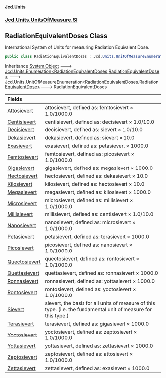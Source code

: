 #### [Jcd.Units](index.md 'index')
### [Jcd.Units.UnitsOfMeasure.SI](Jcd.Units.UnitsOfMeasure.SI.md 'Jcd.Units.UnitsOfMeasure.SI')

## RadiationEquivalentDoses Class

International System of Units for measuring Radiation Equivalent Dose.

```csharp
public class RadiationEquivalentDoses : Jcd.Units.UnitOfMeasureEnumeration<Jcd.Units.UnitsOfMeasure.SI.RadiationEquivalentDoses, Jcd.Units.UnitTypes.RadiationEquivalentDose>
```

Inheritance [System.Object](https://docs.microsoft.com/en-us/dotnet/api/System.Object 'System.Object') &#129106; [Jcd.Units.Enumeration&lt;](Enumeration_TEnumeration,T_.md 'Jcd.Units.Enumeration<TEnumeration,T>')[RadiationEquivalentDoses](RadiationEquivalentDoses.md 'Jcd.Units.UnitsOfMeasure.SI.RadiationEquivalentDoses')[,](Enumeration_TEnumeration,T_.md 'Jcd.Units.Enumeration<TEnumeration,T>')[RadiationEquivalentDose](RadiationEquivalentDose.md 'Jcd.Units.UnitTypes.RadiationEquivalentDose')[&gt;](Enumeration_TEnumeration,T_.md 'Jcd.Units.Enumeration<TEnumeration,T>') &#129106; [Jcd.Units.UnitOfMeasureEnumeration&lt;](UnitOfMeasureEnumeration_TEnumeration,T_.md 'Jcd.Units.UnitOfMeasureEnumeration<TEnumeration,T>')[RadiationEquivalentDoses](RadiationEquivalentDoses.md 'Jcd.Units.UnitsOfMeasure.SI.RadiationEquivalentDoses')[,](UnitOfMeasureEnumeration_TEnumeration,T_.md 'Jcd.Units.UnitOfMeasureEnumeration<TEnumeration,T>')[RadiationEquivalentDose](RadiationEquivalentDose.md 'Jcd.Units.UnitTypes.RadiationEquivalentDose')[&gt;](UnitOfMeasureEnumeration_TEnumeration,T_.md 'Jcd.Units.UnitOfMeasureEnumeration<TEnumeration,T>') &#129106; RadiationEquivalentDoses

| Fields | |
| :--- | :--- |
| [Attosievert](RadiationEquivalentDoses.Attosievert.md 'Jcd.Units.UnitsOfMeasure.SI.RadiationEquivalentDoses.Attosievert') | attosievert, defined as: femtosievert × 1.0/1000.0 |
| [Centisievert](RadiationEquivalentDoses.Centisievert.md 'Jcd.Units.UnitsOfMeasure.SI.RadiationEquivalentDoses.Centisievert') | centisievert, defined as: decisievert × 1.0/10.0 |
| [Decisievert](RadiationEquivalentDoses.Decisievert.md 'Jcd.Units.UnitsOfMeasure.SI.RadiationEquivalentDoses.Decisievert') | decisievert, defined as: sievert × 1.0/10.0 |
| [Dekasievert](RadiationEquivalentDoses.Dekasievert.md 'Jcd.Units.UnitsOfMeasure.SI.RadiationEquivalentDoses.Dekasievert') | dekasievert, defined as: sievert × 10.0 |
| [Exasievert](RadiationEquivalentDoses.Exasievert.md 'Jcd.Units.UnitsOfMeasure.SI.RadiationEquivalentDoses.Exasievert') | exasievert, defined as: petasievert × 1000.0 |
| [Femtosievert](RadiationEquivalentDoses.Femtosievert.md 'Jcd.Units.UnitsOfMeasure.SI.RadiationEquivalentDoses.Femtosievert') | femtosievert, defined as: picosievert × 1.0/1000.0 |
| [Gigasievert](RadiationEquivalentDoses.Gigasievert.md 'Jcd.Units.UnitsOfMeasure.SI.RadiationEquivalentDoses.Gigasievert') | gigasievert, defined as: megasievert × 1000.0 |
| [Hectosievert](RadiationEquivalentDoses.Hectosievert.md 'Jcd.Units.UnitsOfMeasure.SI.RadiationEquivalentDoses.Hectosievert') | hectosievert, defined as: dekasievert × 10.0 |
| [Kilosievert](RadiationEquivalentDoses.Kilosievert.md 'Jcd.Units.UnitsOfMeasure.SI.RadiationEquivalentDoses.Kilosievert') | kilosievert, defined as: hectosievert × 10.0 |
| [Megasievert](RadiationEquivalentDoses.Megasievert.md 'Jcd.Units.UnitsOfMeasure.SI.RadiationEquivalentDoses.Megasievert') | megasievert, defined as: kilosievert × 1000.0 |
| [Microsievert](RadiationEquivalentDoses.Microsievert.md 'Jcd.Units.UnitsOfMeasure.SI.RadiationEquivalentDoses.Microsievert') | microsievert, defined as: millisievert × 1.0/1000.0 |
| [Millisievert](RadiationEquivalentDoses.Millisievert.md 'Jcd.Units.UnitsOfMeasure.SI.RadiationEquivalentDoses.Millisievert') | millisievert, defined as: centisievert × 1.0/10.0 |
| [Nanosievert](RadiationEquivalentDoses.Nanosievert.md 'Jcd.Units.UnitsOfMeasure.SI.RadiationEquivalentDoses.Nanosievert') | nanosievert, defined as: microsievert × 1.0/1000.0 |
| [Petasievert](RadiationEquivalentDoses.Petasievert.md 'Jcd.Units.UnitsOfMeasure.SI.RadiationEquivalentDoses.Petasievert') | petasievert, defined as: terasievert × 1000.0 |
| [Picosievert](RadiationEquivalentDoses.Picosievert.md 'Jcd.Units.UnitsOfMeasure.SI.RadiationEquivalentDoses.Picosievert') | picosievert, defined as: nanosievert × 1.0/1000.0 |
| [Quectosievert](RadiationEquivalentDoses.Quectosievert.md 'Jcd.Units.UnitsOfMeasure.SI.RadiationEquivalentDoses.Quectosievert') | quectosievert, defined as: rontosievert × 1.0/1000.0 |
| [Quettasievert](RadiationEquivalentDoses.Quettasievert.md 'Jcd.Units.UnitsOfMeasure.SI.RadiationEquivalentDoses.Quettasievert') | quettasievert, defined as: ronnasievert × 1000.0 |
| [Ronnasievert](RadiationEquivalentDoses.Ronnasievert.md 'Jcd.Units.UnitsOfMeasure.SI.RadiationEquivalentDoses.Ronnasievert') | ronnasievert, defined as: yottasievert × 1000.0 |
| [Rontosievert](RadiationEquivalentDoses.Rontosievert.md 'Jcd.Units.UnitsOfMeasure.SI.RadiationEquivalentDoses.Rontosievert') | rontosievert, defined as: yoctosievert × 1.0/1000.0 |
| [Sievert](RadiationEquivalentDoses.Sievert.md 'Jcd.Units.UnitsOfMeasure.SI.RadiationEquivalentDoses.Sievert') | sievert, the basis for all units of measure of this type. (i.e. the fundamental unit of measure for this type.) |
| [Terasievert](RadiationEquivalentDoses.Terasievert.md 'Jcd.Units.UnitsOfMeasure.SI.RadiationEquivalentDoses.Terasievert') | terasievert, defined as: gigasievert × 1000.0 |
| [Yoctosievert](RadiationEquivalentDoses.Yoctosievert.md 'Jcd.Units.UnitsOfMeasure.SI.RadiationEquivalentDoses.Yoctosievert') | yoctosievert, defined as: zeptosievert × 1.0/1000.0 |
| [Yottasievert](RadiationEquivalentDoses.Yottasievert.md 'Jcd.Units.UnitsOfMeasure.SI.RadiationEquivalentDoses.Yottasievert') | yottasievert, defined as: zettasievert × 1000.0 |
| [Zeptosievert](RadiationEquivalentDoses.Zeptosievert.md 'Jcd.Units.UnitsOfMeasure.SI.RadiationEquivalentDoses.Zeptosievert') | zeptosievert, defined as: attosievert × 1.0/1000.0 |
| [Zettasievert](RadiationEquivalentDoses.Zettasievert.md 'Jcd.Units.UnitsOfMeasure.SI.RadiationEquivalentDoses.Zettasievert') | zettasievert, defined as: exasievert × 1000.0 |
